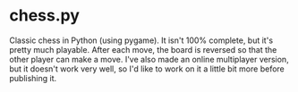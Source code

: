 chess.py
==============================

Classic chess in Python (using pygame).
It isn't 100% complete, but it's pretty much playable. After each move, the board is reversed so that the other player can make a move.
I've also made an online multiplayer version, but it doesn't work very well, so I'd like to work on it a little bit more before publishing it.
